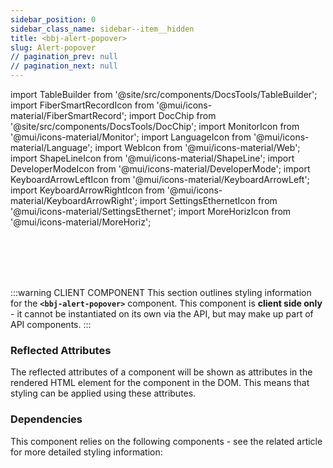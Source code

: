 ```yaml
---
sidebar_position: 0
sidebar_class_name: sidebar--item__hidden
title: <bbj-alert-popover>
slug: Alert-popover
// pagination_prev: null
// pagination_next: null
---
```


import TableBuilder from '@site/src/components/DocsTools/TableBuilder';
import FiberSmartRecordIcon from '@mui/icons-material/FiberSmartRecord';
import DocChip from '@site/src/components/DocsTools/DocChip';
import MonitorIcon from '@mui/icons-material/Monitor';
import LanguageIcon from '@mui/icons-material/Language';
import WebIcon from '@mui/icons-material/Web';
import ShapeLineIcon from '@mui/icons-material/ShapeLine';
import DeveloperModeIcon from '@mui/icons-material/DeveloperMode';
import KeyboardArrowLeftIcon from '@mui/icons-material/KeyboardArrowLeft';
import KeyboardArrowRightIcon from '@mui/icons-material/KeyboardArrowRight';
import SettingsEthernetIcon from '@mui/icons-material/SettingsEthernet';
import MoreHorizIcon from '@mui/icons-material/MoreHoriz';


<!-- # <KeyboardArrowLeftIcon style={{"height": "40px", "width": "35px", "marginBottom": "-3px"}} /><ShapeLineIcon style={{"height": "40px", "width": "35px", "marginBottom": "-3px"}} /><KeyboardArrowRightIcon style={{"height": "40px", "width": "35px", "marginBottom": "-3px"}} />  bbj-alert-popover -->

<!-- # <KeyboardArrowLeftIcon style={{"height": "40px", "width": "40px", "marginBottom": "-5px"}} /><MoreHorizIcon style={{"height": "40px", "width": "40px", "marginBottom": "-5px"}} /><KeyboardArrowRightIcon style={{"height": "40px", "width": "40px", "marginBottom": "-5px"}} />  bbj-alert-popover -->

<!-- # <KeyboardArrowLeftIcon style={{"height": "40px", "width": "40px", "marginBottom": "-5px"}} /><LanguageIcon style={{"height": "40px", "width": "40px", "marginBottom": "-5px"}} /><KeyboardArrowRightIcon style={{"height": "40px", "width": "40px", "marginBottom": "-5px"}} />  bbj-alert-popover -->

<!-- # <SettingsEthernetIcon style={{"height": "40px", "width": "40px"}} />  bbj-alert-popover -->

<!-- # <DeveloperModeIcon style={{"height": "50px", "width": "50px", "marginBottom": "-7px"}} />  bbj-alert-popover -->

<DocChip tooltipText="This component will render with a shadow DOM, an API built into the browser that facilitates encapsulation." label="Shadow" target="_blank" clickable={false} iconName='shadow' />

<!-- <DocChip tooltipText="The name of the web component that will render in the DOM." label="bbj-alert-popover" clickable={false} iconName='code'/>  -->

<br></br>
<br></br>

:::warning CLIENT COMPONENT
This section outlines styling information for the **`<bbj-alert-popover>`** component. This component is **client side only** - it cannot be instantiated on its own via the API, but may make up part of API components.
:::

### Reflected Attributes

  The reflected attributes of a component will be shown as attributes in the rendered HTML element for the component in the DOM. This means that styling can be applied using these attributes.
  
  <TableBuilder tag='bbj-alert-popover' table="reflects"/>

### Dependencies

  This component relies on the following components - see the related article for more detailed styling information:
  
  <TableBuilder tag='bbj-alert-popover' table="dependencies"/>

